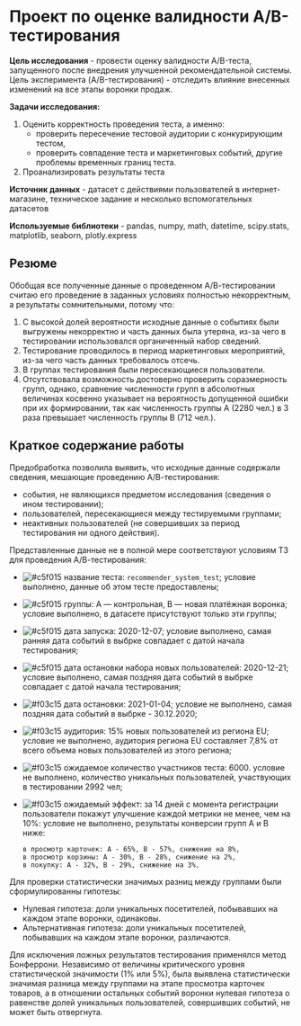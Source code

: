 # Проект по оценке валидности А/В-тестирования

**Цель исследования** - провести оценку валидности A/B-теста, запущенного после внедрения улучшенной рекомендательной системы. Цель эксперимента (A/B-тестирования) - отследить влияние внесенных изменений на все этапы воронки продаж.

**Задачи исследования:**
1. Оценить корректность проведения теста, а именно:
    - проверить пересечение тестовой аудитории с конкурирующим тестом,
    - проверить совпадение теста и маркетинговых событий, другие проблемы временных границ теста.
2. Проанализировать результаты теста

**Источник данных** - датасет с действиями пользователей в интернет-магазине, техническое задание и несколько вспомогательных датасетов

**Используемые библиотеки** - pandas, numpy,  math, datetime, scipy.stats, matplotlib, seaborn, plotly.express

## Резюме

Обобщая все полученные данные о проведенном А/В-тестировании считаю его проведение в заданных условиях полностью некорректным, а результаты сомнительными, потому что:
1. С высокой долей вероятности исходные данные о событиях были выгружены некорректно и часть данных была утеряна, из-за чего в тестировании использовался органиченный набор сведений.
2. Тестирование проводилось в период маркетинговых мероприятий, из-за чего часть данных требовалось отсечь.
3. В группах тестирования были пересекающиеся пользователи.
4. Отсутствовала возможность достоверно проверить соразмерность групп, однако, сравнение численности групп в абсолютных величинах косвенно указывает на вероятность допущенной ошибки при их формировании, так как численность группы А (2280 чел.) в 3 раза превышает численность группы В (712 чел.).


## Краткое содержание работы

Предобработка позволила выявить, что исходные данные содержали сведения, мешающие проведению А/В-тестирования:
- события, не являющихся предметом исследования (сведения о ином тестировании);
- пользователей, пересекающиеся между тестируемыми группами;
- неактивных пользователей (не совершивших за период тестирования ни одного действия).  


Представленные данные не в полной мере соответствуют условиям ТЗ для проведения А/В-тестирования:

- ![#c5f015](https://placehold.co/15x15/c5f015/c5f015.png) название теста: `recommender_system_test`; условие выполнено, данные об этом тесте предоставлены; 
- ![#c5f015](https://placehold.co/15x15/c5f015/c5f015.png) группы: А — контрольная, B — новая платёжная воронка; условие выполнено, в датасете присутствуют только эти группы;
- ![#c5f015](https://placehold.co/15x15/c5f015/c5f015.png) дата запуска: 2020-12-07; условие выполнено, самая ранняя дата событий в выбрке совпадает с датой начала тестирования;
- ![#c5f015](https://placehold.co/15x15/c5f015/c5f015.png) дата остановки набора новых пользователей: 2020-12-21; условие выполнено, самая поздняя дата событий в выбрке совпадает с датой начала тестирования;
- ![#f03c15](https://placehold.co/15x15/f03c15/f03c15.png) дата остановки: 2021-01-04; условие не выполнено, самая поздняя дата событий в выбрке - 30.12.2020;
- ![#f03c15](https://placehold.co/15x15/f03c15/f03c15.png) аудитория: 15% новых пользователей из региона EU; условие не выполнено, аудитория региона EU составляет 7,8% от всего объема новых пользователей из этого региона;
- ![#f03c15](https://placehold.co/15x15/f03c15/f03c15.png) ожидаемое количество участников теста: 6000. условие не выполнено, количество уникальных пользователей, участвующих в тестировании 2992 чел;
- ![#f03c15](https://placehold.co/15x15/f03c15/f03c15.png) ожидаемый эффект: за 14 дней с момента регистрации пользователи покажут улучшение каждой метрики не менее, чем на 10%: условие не выполнено, результаты конверсии групп А и В ниже:

    ````
    в просмотр карточек: А - 65%, В - 57%, снижение на 8%,
    в просмотр корзины: А - 30%, В - 28%, снижение на 2%,
    в покупку: А - 32%, В - 29%, снижение на 3%.
    ````

Для проверки статистически значимых разниц между группами были сформулированны гипотезы:

- Нулевая гипотеза: доли уникальных посетителей, побывавших на каждом этапе воронки, одинаковы.
- Альтернативная гипотеза: доли уникальных посетителей, побывавших на каждом этапе воронки, различаются.

Для исключения ложных результатов тестирования применялся метод Бонферрони. Независимо от величины критического уровня статистической значимости (1% или 5%), была выявлена статистически значимая разница между группами на этапе просмотра карточек товаров, а в отношении остальных событий воронки нулевая гипотеза о равенстве долей уникальных пользователей, совершивших событий, не может быть отвергнута.


